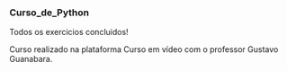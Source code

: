 ### Curso_de_Python

Todos os exercicios concluidos!

Curso realizado na plataforma Curso em vídeo com o professor Gustavo Guanabara.
